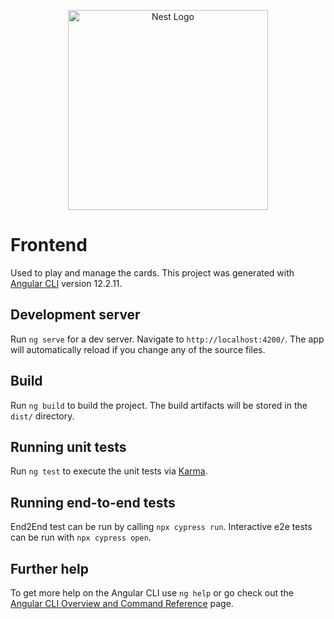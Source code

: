 <p align="center">
  <a target="blank"><img src="https://user-images.githubusercontent.com/32168266/153655738-666ad4c8-b9ae-43af-99bf-3895d8afe3f8.png" width="320" alt="Nest Logo" /></a>
</p>

# Frontend
Used to play and manage the cards.
This project was generated with [Angular CLI](https://github.com/angular/angular-cli) version 12.2.11.

## Development server

Run `ng serve` for a dev server. Navigate to `http://localhost:4200/`. The app will automatically reload if you change any of the source files.

## Build

Run `ng build` to build the project. The build artifacts will be stored in the `dist/` directory.

## Running unit tests

Run `ng test` to execute the unit tests via [Karma](https://karma-runner.github.io).

## Running end-to-end tests
End2End test can be run by calling `npx cypress run`. Interactive e2e tests can be run with `npx cypress open`.

## Further help

To get more help on the Angular CLI use `ng help` or go check out the [Angular CLI Overview and Command Reference](https://angular.io/cli) page.
